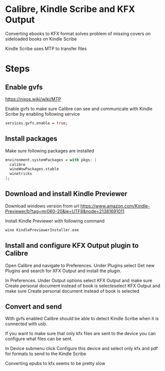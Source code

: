 # Calibre, Kindle Scribe and KFX Output

Converting ebooks to KFX format solves problem of missing covers on sideloaded books on Kindle Scribe

Kindle Scribe uses MTP to transfer files


# Steps

## Enable gvfs

https://nixos.wiki/wiki/MTP

Enable gvfs to make sure Calibre can see and communicate with Kindle Scribe by enabling following service

```nix
services.gvfs.enable = true;
```

## Install packages

Make sure following packages are installed

```nix
environment.systemPackages = with pkgs; [
  calibre
  wineWowPackages.stable
  winetricks
];
```

## Download and install Kindle Previewer

Download windows version from url https://www.amazon.com/Kindle-Previewer/b?tag=mr060-20&ie=UTF8&node=21381691011

Install Kindle Previewer with following command

```bash
wine KindlePreviewerInstaller.exe
```

## Install and configure KFX Output plugin to Calibre

Open Calibre and navigate to Preferences. Under Plugins select Get new Plugins and search for XFX Output and install the plugin.

In Preferences. Under Output options select KFX Output and make sure Create personal document instead of book is selecteselect KFX Output and make sure Create personal document instead of book is selected

## Convert and send 

With gvfs enabled Calibre should be able to detect Kindle Scribe when it is connected with usb.

If you want to make sure that only kfx files are sent to the device you can configure what files can be sent.

In Device submenu click Configure this device and select only kfx and pdf for formats to send to the Kindle Scribe

Converting epubs to kfx seems to be pretty slow

